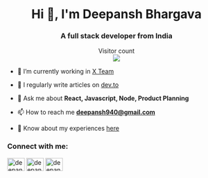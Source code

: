 <h1 align="center">Hi 👋, I'm Deepansh Bhargava</h1>
<h3 align="center">A full stack developer from India</h3>

<p align="center"> 
  Visitor count<br>
  <img src="https://profile-counter.glitch.me/deepansh946/count.svg" />
</p>

- 🔭 I’m currently working in [X Team](https://x-team.com/)

- 📝 I regularly write articles on [dev.to](https://dev.to/deepansh946)

- 💬 Ask me about **React, Javascript, Node, Product Planning**

- 📫 How to reach me **deepansh940@gmail.com**

- 📄 Know about my experiences [here](https://drive.google.com/file/d/1b8YSOA0vx_ZMZ0ijV0jo7soD7Eui7qR8/view?usp=sharing)



<h3 align="left">Connect with me:</h3>
<p align="left">
<a href="https://dev.to/deepansh946" target="blank"><img align="center" src="https://raw.githubusercontent.com/rahuldkjain/github-profile-readme-generator/master/src/images/icons/Social/devto.svg" alt="deepansh946" height="30" width="40" /></a>
<a href="https://twitter.com/deepansh946" target="blank"><img align="center" src="https://raw.githubusercontent.com/rahuldkjain/github-profile-readme-generator/master/src/images/icons/Social/twitter.svg" alt="deepansh946" height="30" width="40" /></a>
<a href="https://linkedin.com/in/deepansh946" target="blank"><img align="center" src="https://raw.githubusercontent.com/rahuldkjain/github-profile-readme-generator/master/src/images/icons/Social/linked-in-alt.svg" alt="deepansh946" height="30" width="40" /></a>
</p>


